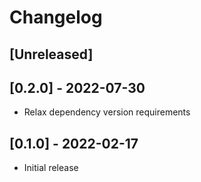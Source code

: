# Changelog

## [Unreleased]

## [0.2.0] - 2022-07-30

- Relax dependency version requirements

## [0.1.0] - 2022-02-17

- Initial release
